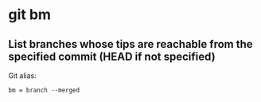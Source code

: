 # git bm

## List branches whose tips are reachable from the specified commit (HEAD if not specified)

Git alias:

```git
bm = branch --merged
```
